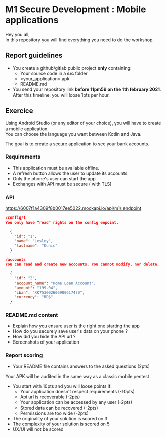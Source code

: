 # M1 Secure Development : Mobile applications


Hey you all,  
In this repository you will find everything you need to do the workshop.

## Report guidelines

- You create a github/gitlab public project **only** containing:
  - Your source code in a **src** folder
  - <your_application>.apk
  - README.md
- You send your repository link **before 11pm59 on the 1th february 2021**. After this timeline, you will loose 1pts per hour.

## Exercice

Using Android Studio (or any editor of your choice), you will have to create a mobile application.  
You can choose the language you want between Kotlin and Java.  
  
The goal is to create a secure application to see your bank accounts.   

### Requirements
- This application must be available offline.
- A refresh button allows the user to update its accounts.
- Only the phone's user can start the app
- Exchanges with API must be secure ( with TLS)


### API
https://6007f1a4309f8b0017ee5022.mockapi.io/api/m1/:endpoint


```json
/config/1
You only have "read" rights on the config enpoint. 

  {
    "id": "1",
    "name": "Lesley",
    "lastname": "Kuhic"
  }
```


```json
/accounts
You can read and create new accounts. You cannot modify, nor delete.

  {
    "id": "2",
    "account_name": "Home Loan Account",
    "amount": "199.04",
    "iban": "XK753002606900617470",
    "currency": "RD$"
  }
```


### README.md content

- Explain how you ensure user is the right one starting the app
- How do you securely save user's data on your phone ?
- How did you hide the API url ?
- Screenshots of your application 

### Report scoring

- Your README file contains answers to the asked questions (2pts)

Your APK will be audited in the same way as a classic mobile pentest 
- You start with 10pts and you will loose points if:
    - Your application doesn't respect requirements (-10pts)
    - Api url is recoverable (-2pts)
    - Your application can be accessed by any user (-2pts)
    - Stored data can be recovered (-2pts)
    - Permissions are too wide (-2pts)
- The originality of your solution is scored on 3
- The complexity of your solution is scored on 5
- UX/UI will not be scored



